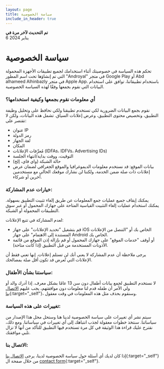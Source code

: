 ```yaml
---
layout: page
title: سياسة الخصوصية
include_in_header: true
---
```



**تم التحديث لآخر مرة في**  
6 يناير 2024

# سياسة الخصوصية

تحكم هذه السياسة في خصوصيتك أثناء استخدامك لجميع تطبيقات الأجهزة المحمولة التي تم إنشاؤها تحت اسم المطور "Androyal" في متجر Google Play أو Abd alhameed Alhinbazly في متجر Apple App. باستخدام تطبيقاتنا، توافق على استخدام البيانات التي نقوم بجمعها وفقًا لهذه السياسة الخصوصية.

### أي معلومات نقوم بجمعها وكيفية استخدامها؟

نقوم بجمع البيانات الضرورية لكي تستخدم تطبيقنا ولكي نحافظ على وتحليل وظيفة التطبيق، وتخصيص محتوى التطبيق، وعرض إعلانات السياق. تشمل هذه البيانات، ولكن لا تقتصر على:

- عنوان IP
- رمز الدولة
- لغة الجهاز
- المكان
- مُعرِّفات الإعلانات (IDFAs، IDFVs، Advertising IDs)
- التوقيت، ووقت بداية/انتهاء الجلسة
- حالة الشبكة (واي فاي، إلخ)
- بيانات الموقع: قد نستخدم معلومات الديموغرافيا والموقع الجغرافي لضمان عرض إعلانات ذات صلة ضمن الخدمة، ولكننا لن نشارك موقعك الحالي مع مستخدمين آخرين أو شركاء.

### خيارات عدم المشاركة:

يمكنك إيقاف جميع عمليات جمع المعلومات عن طريق إلغاء تثبيت التطبيق بسهولة. يمكنك استخدام عمليات إلغاء التثبيت القياسية المتاحة على جهازك المحمول أو عبر سوق التطبيقات المحمولة أو الشبكة.

لعدم المشاركة في تتبع الإعلانات:

- قم بتشغيل "تحديد الإعلانات" على جهاز iOS الخاص بك أو "التنصل من الإعلانات المستندة إلى الاهتمام" على جهاز Android الخاص بك.
- أو أوقف "خدمات الموقع" على جهازك المحمول أو قم بإزالة إذن الموقع من قائمة الأذونات المستخدمة من قبل التطبيق (إذا كانت متاحة).

يرجى ملاحظة أن عدم المشاركة لا يعني أنك لن تستلم إعلانات. إنها تعني فقط أن الإعلانات التي تُعرض قد تكون أقل صلة بمصالحك.

### سياستنا بشأن الأطفال:

لا نستخدم التطبيق لجمع بيانات أطفال دون سن 13 عامًا بشكل معرف. إذا أدرك والد أو ولي الأمر أن طفله قدم لنا معلومات دون موافقتهم، يجب عليهم [الاتصال بنا](/contact-us){:target="_self"}، وسنقوم بحذف مثل هذه المعلومات في وقت معقول.

### تغييرات على هذه السياسة:

سيتم نشر أي تغييرات على سياسة الخصوصية لدينا هنا وستحل محل هذا الإصدار من سياساتنا. سنتخذ خطوات معقولة لجذب انتباهك إلى أي تغييرات في سياساتنا. ومع ذلك، نقترح عليك قراءة هذا الوثيقة في كل مرة تستخدم فيها التطبيق للتأكد من أنها لا تزال تلبي موافقتك.

### الاتصال بنا:

إذا كان لديك أي أسئلة حول سياسة الخصوصية لدينا، يرجى [الاتصال بنا](/contact-us){:target="_self"} من خلال صفحة ال [contact form](/contact-us){:target="_self"}.

